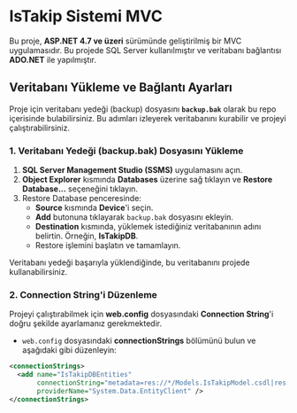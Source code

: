 # IsTakip Sistemi MVC

Bu proje, **ASP.NET 4.7 ve üzeri** sürümünde geliştirilmiş bir MVC uygulamasıdır. Bu projede SQL Server kullanılmıştır ve veritabanı bağlantısı **ADO.NET** ile yapılmıştır.

## Veritabanı Yükleme ve Bağlantı Ayarları

Proje için veritabanı yedeği (backup) dosyasını **`backup.bak`** olarak bu repo içerisinde bulabilirsiniz. Bu adımları izleyerek veritabanını kurabilir ve projeyi çalıştırabilirsiniz.

### 1. **Veritabanı Yedeği (backup.bak) Dosyasını Yükleme**

1. **SQL Server Management Studio (SSMS)** uygulamasını açın.
2. **Object Explorer** kısmında **Databases** üzerine sağ tıklayın ve **Restore Database...** seçeneğini tıklayın.
3. Restore Database penceresinde:
   - **Source** kısmında **Device**'i seçin.
   - **Add** butonuna tıklayarak `backup.bak` dosyasını ekleyin.
   - **Destination** kısmında, yüklemek istediğiniz veritabanının adını belirtin. Örneğin, **IsTakipDB**.
   - Restore işlemini başlatın ve tamamlayın.

Veritabanı yedeği başarıyla yüklendiğinde, bu veritabanını projede kullanabilirsiniz.

### 2. **Connection String'i Düzenleme**

Projeyi çalıştırabilmek için **web.config** dosyasındaki **Connection String**'i doğru şekilde ayarlamanız gerekmektedir.

- `web.config` dosyasındaki **connectionStrings** bölümünü bulun ve aşağıdaki gibi düzenleyin:

```xml
<connectionStrings>
  <add name="IsTakipDBEntities" 
       connectionString="metadata=res://*/Models.IsTakipModel.csdl|res://*/Models.IsTakipModel.ssdl|res://*/Models.IsTakipModel.msl;provider=System.Data.SqlClient;provider connection string=&quot;data source=YOUR_SERVER_NAME\SQLEXPRESS;initial catalog=IsTakipDB;integrated security=True;trustservercertificate=True;MultipleActiveResultSets=True;App=EntityFramework&quot;" 
       providerName="System.Data.EntityClient" />
</connectionStrings>
